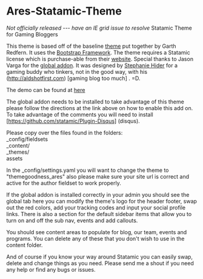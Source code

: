 Ares-Statamic-Theme
===================
*Not officially released --- have an IE grid issue to resolve*
Statamic Theme for Gaming Bloggers


This theme is based off of the baseline <a href="https://github.com/statamicthemes/statarkers-theme">theme</a> put together by Garth Redfern. It uses the <a href="http://getbootstrap.com"> Bootstrap Framework</a>. The theme requires a Statamic license which is purchase-able from their <a href="http://www.statamic.com/">website</a>. Special thanks to Jason Varga for the <a href="https://github.com/pixelfear/Statamic-Globals">global addon</a>. It was designed by <a href="http://stephaniehider.com">Stephanie Hider</a> for a gaming buddy who tinkers, not in the good way, with his (http://aldshotfirst.com) [gaming blog too much] . =D.

The demo can be found at <a href="http://ares.themegoodness.com/"> here </a>

The global addon needs to be installed to take advantage of this theme please follow the directions at the link above on how to enable this add on. To take advantage of the comments you will need to install [https://github.com/statamic/Plugin-Disqus] (disqus).

Please copy over the files found in the folders: <br />
_config/fieldsets <br />
_content/<br />
_themes/<br />
assets

In the _config/settings.yaml you will want to change the theme to "themegoodness_ares" also please make sure your site url is correct and active for the author fieldset to work properly.

If the global addon is installed correctly in your admin you should see the global tab here you can modify the theme's logo for the header footer, swap out the red colors, add your tracking codes and input your social profile links. There is also a section for the default sidebar items that allow you to turn on and off the sub nav, events and add callouts.

You should see content areas to populate for blog, our team, events and programs. You can delete any of these that you don't wish to use in the content folder. 

And of course if you know your way around Statamic you can easily swap, delete and change things as you need. Please send me a shout if you need any help or find any bugs or issues.
